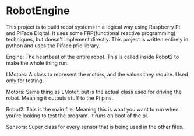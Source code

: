 RobotEngine
===========

This project is to build robot systems in a logical way using Raspberry Pi and PiFace Digital.
It uses some FRP(functional reactive programming) techniques, but doesn't implement directly.
This project is written entirely in python and uses the Piface pfio library.

Engine: The heartbeat of the entire robot. This is called inside Robot2 to make the whole thing run.

LMotors: A class to represent the motors, and the values they require. Used only for testing.

Motors: Same thing as LMotor, but is the actual class used for driving the robot. Meaning it outputs stuff to the Pi pins.

Robot2: This is the main file. Meaning this is what you want to run when you're looking to test the program. It runs on boot of the pi.

Sensors: Super class for every sensor that is being used in the other files. 


